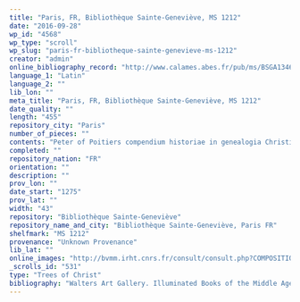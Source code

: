 ```yaml
---
title: "Paris, FR, Bibliothèque Sainte-Geneviève, MS 1212"
date: "2016-09-28"
wp_id: "4568"
wp_type: "scroll"
wp_slug: "paris-fr-bibliotheque-sainte-genevieve-ms-1212"
creator: "admin"
online_bibliography_record: "http://www.calames.abes.fr/pub/ms/BSGA13465"
language_1: "Latin"
language_2: ""
lib_lon: ""
meta_title: "Paris, FR, Bibliothèque Sainte-Geneviève, MS 1212"
date_quality: ""
length: "455"
repository_city: "Paris"
number_of_pieces: ""
contents: "Peter of Poitiers compendium historiae in genealogia Christi."
completed: ""
repository_nation: "FR"
orientation: ""
description: ""
prov_lon: ""
date_start: "1275"
prov_lat: ""
width: "43"
repository: "Bibliothèque Sainte-Geneviève"
repository_name_and_city: "Bibliothèque Sainte-Geneviève, Paris FR"
shelfmark: "MS 1212"
provenance: "Unknown Provenance"
lib_lat: ""
online_images: "http://bvmm.irht.cnrs.fr/consult/consult.php?COMPOSITION_ID=8133&corpus=decor"
_scrolls_id: "531"
type: "Trees of Christ"
bibliography: "Walters Art Gallery. Illuminated Books of the Middle Ages and Renaissance: An Exhibition Held at the Baltimore Museum of Art, January 27-March 13. Baltimore: Trustees of the Walters Art Gallery, 1949, n. 155, p. 57."
---
```



